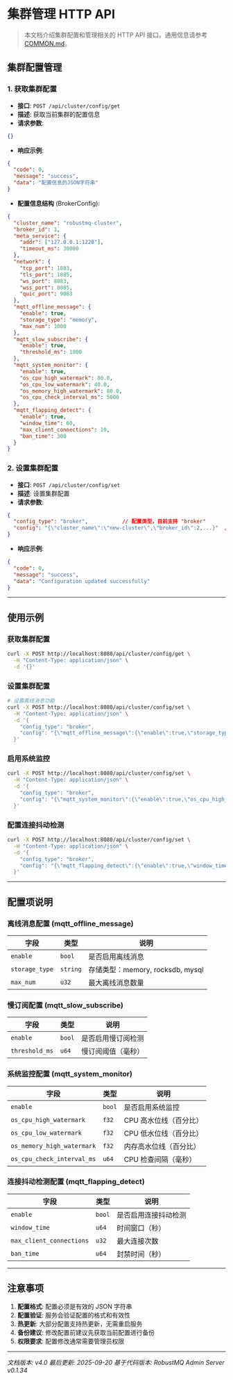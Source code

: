 # 集群管理 HTTP API

> 本文档介绍集群配置和管理相关的 HTTP API 接口。通用信息请参考 [COMMON.md](COMMON.md)。

## 集群配置管理

### 1. 获取集群配置

- **接口**: `POST /api/cluster/config/get`
- **描述**: 获取当前集群的配置信息
- **请求参数**:
```json
{}
```

- **响应示例**:
```json
{
  "code": 0,
  "message": "success",
  "data": "配置信息的JSON字符串"
}
```

- **配置信息结构** (BrokerConfig):
```json
{
  "cluster_name": "robustmq-cluster",
  "broker_id": 1,
  "meta_service": {
    "addr": ["127.0.0.1:1228"],
    "timeout_ms": 30000
  },
  "network": {
    "tcp_port": 1883,
    "tls_port": 1885,
    "ws_port": 8083,
    "wss_port": 8085,
    "quic_port": 9083
  },
  "mqtt_offline_message": {
    "enable": true,
    "storage_type": "memory",
    "max_num": 1000
  },
  "mqtt_slow_subscribe": {
    "enable": true,
    "threshold_ms": 1000
  },
  "mqtt_system_monitor": {
    "enable": true,
    "os_cpu_high_watermark": 80.0,
    "os_cpu_low_watermark": 40.0,
    "os_memory_high_watermark": 80.0,
    "os_cpu_check_interval_ms": 5000
  },
  "mqtt_flapping_detect": {
    "enable": true,
    "window_time": 60,
    "max_client_connections": 10,
    "ban_time": 300
  }
}
```

### 2. 设置集群配置

- **接口**: `POST /api/cluster/config/set`
- **描述**: 设置集群配置
- **请求参数**:
```json
{
  "config_type": "broker",           // 配置类型，目前支持 "broker"
  "config": "{\"cluster_name\":\"new-cluster\",\"broker_id\":2,...}"  // 完整的配置JSON字符串
}
```

- **响应示例**:
```json
{
  "code": 0,
  "message": "success",
  "data": "Configuration updated successfully"
}
```

---

## 使用示例

### 获取集群配置
```bash
curl -X POST http://localhost:8080/api/cluster/config/get \
  -H "Content-Type: application/json" \
  -d '{}'
```

### 设置集群配置
```bash
# 设置离线消息功能
curl -X POST http://localhost:8080/api/cluster/config/set \
  -H "Content-Type: application/json" \
  -d '{
    "config_type": "broker",
    "config": "{\"mqtt_offline_message\":{\"enable\":true,\"storage_type\":\"rocksdb\",\"max_num\":10000}}"
  }'
```

### 启用系统监控
```bash
curl -X POST http://localhost:8080/api/cluster/config/set \
  -H "Content-Type: application/json" \
  -d '{
    "config_type": "broker",
    "config": "{\"mqtt_system_monitor\":{\"enable\":true,\"os_cpu_high_watermark\":90.0,\"os_cpu_low_watermark\":30.0}}"
  }'
```

### 配置连接抖动检测
```bash
curl -X POST http://localhost:8080/api/cluster/config/set \
  -H "Content-Type: application/json" \
  -d '{
    "config_type": "broker",
    "config": "{\"mqtt_flapping_detect\":{\"enable\":true,\"window_time\":120,\"max_client_connections\":20,\"ban_time\":600}}"
  }'
```

---

## 配置项说明

### 离线消息配置 (mqtt_offline_message)
| 字段 | 类型 | 说明 |
|------|------|------|
| `enable` | `bool` | 是否启用离线消息 |
| `storage_type` | `string` | 存储类型：memory, rocksdb, mysql |
| `max_num` | `u32` | 最大离线消息数量 |

### 慢订阅配置 (mqtt_slow_subscribe)
| 字段 | 类型 | 说明 |
|------|------|------|
| `enable` | `bool` | 是否启用慢订阅检测 |
| `threshold_ms` | `u64` | 慢订阅阈值（毫秒） |

### 系统监控配置 (mqtt_system_monitor)
| 字段 | 类型 | 说明 |
|------|------|------|
| `enable` | `bool` | 是否启用系统监控 |
| `os_cpu_high_watermark` | `f32` | CPU 高水位线（百分比） |
| `os_cpu_low_watermark` | `f32` | CPU 低水位线（百分比） |
| `os_memory_high_watermark` | `f32` | 内存高水位线（百分比） |
| `os_cpu_check_interval_ms` | `u64` | CPU 检查间隔（毫秒） |

### 连接抖动检测配置 (mqtt_flapping_detect)
| 字段 | 类型 | 说明 |
|------|------|------|
| `enable` | `bool` | 是否启用连接抖动检测 |
| `window_time` | `u64` | 时间窗口（秒） |
| `max_client_connections` | `u32` | 最大连接次数 |
| `ban_time` | `u64` | 封禁时间（秒） |

---

## 注意事项

1. **配置格式**: 配置必须是有效的 JSON 字符串
2. **配置验证**: 服务会验证配置的格式和有效性
3. **热更新**: 大部分配置支持热更新，无需重启服务
4. **备份建议**: 修改配置前建议先获取当前配置进行备份
5. **权限要求**: 配置修改通常需要管理员权限

---

*文档版本: v4.0*
*最后更新: 2025-09-20*
*基于代码版本: RobustMQ Admin Server v0.1.34*
